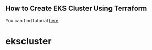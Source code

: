 ## How to Create EKS Cluster Using Terraform

 You can find tutorial [here](https://antonputra.com/terraform/how-to-create-eks-cluster-using-terraform/).
# ekscluster

